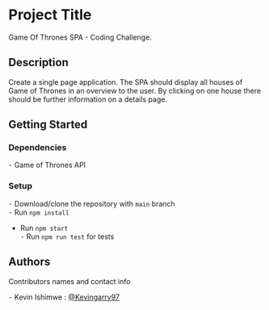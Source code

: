 # Project Title

Game Of Thrones SPA - Coding Challenge.

## Description

Create a single page application. The SPA should display all houses of Game of Thrones in an overview to the user. By clicking on one house there should be further information on a details page.

## Getting Started

### Dependencies

 ⁃ Game of Thrones API

### Setup

 ⁃ Download/clone the repository with `main` branch  
 ⁃ Run `npm install`  
 - Run `npm start`  
 ⁃ Run `npm run test` for tests  

## Authors

Contributors names and contact info

 ⁃ Kevin Ishimwe : [@Kevingarry97](https://github.com/kevingarry97)